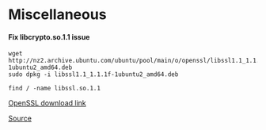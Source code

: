 # Miscellaneous

#### Fix  libcrypto.so.1.1 issue

```
wget http://nz2.archive.ubuntu.com/ubuntu/pool/main/o/openssl/libssl1.1_1.1.1f-1ubuntu2_amd64.deb
sudo dpkg -i libssl1.1_1.1.1f-1ubuntu2_amd64.deb
```

```
find / -name libssl.so.1.1
```

[OpenSSL download link](https://www.openssl.org/source/)

[Source](https://stackoverflow.com/questions/72133316/libssl-so-1-1-cannot-open-shared-object-file-no-such-file-or-directory)
